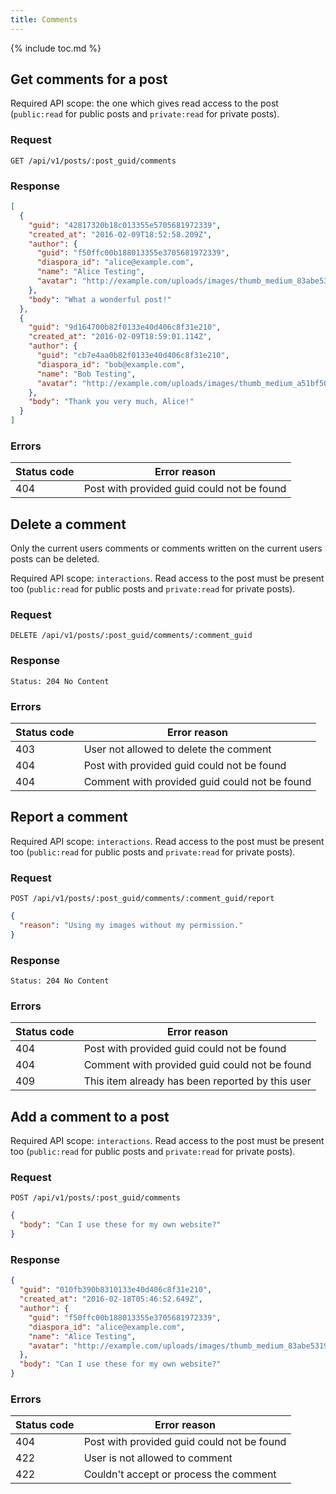 ```yaml
---
title: Comments
---
```


{% include toc.md %}

## Get comments for a post

Required API scope: the one which gives read access to the post (`public:read` for public posts and `private:read` for private posts).

### Request

~~~
GET /api/v1/posts/:post_guid/comments
~~~

### Response

~~~json
[
  {
    "guid": "42817320b18c013355e5705681972339",
    "created_at": "2016-02-09T18:52:58.209Z",
    "author": {
      "guid": "f50ffc00b188013355e3705681972339",
      "diaspora_id": "alice@example.com",
      "name": "Alice Testing",
      "avatar": "http://example.com/uploads/images/thumb_medium_83abe5319ef830c2bd84.jpg"
    },
    "body": "What a wonderful post!"
  },
  {
    "guid": "9d164700b82f0133e40d406c8f31e210",
    "created_at": "2016-02-09T18:59:01.114Z",
    "author": {
      "guid": "cb7e4aa0b82f0133e40d406c8f31e210",
      "diaspora_id": "bob@example.com",
      "name": "Bob Testing",
      "avatar": "http://example.com/uploads/images/thumb_medium_a51bf501fe86c198c0b1.jpg"
    },
    "body": "Thank you very much, Alice!"
  }
]
~~~

### Errors

| Status code | Error reason                               |
| ----------- | ------------------------------------------ |
| 404         | Post with provided guid could not be found |

## Delete a comment

Only the current users comments or comments written on the current users posts can be deleted.

Required API scope: `interactions`. Read access to the post must be present too (`public:read` for public posts and `private:read` for private posts).

### Request

~~~
DELETE /api/v1/posts/:post_guid/comments/:comment_guid
~~~

### Response

~~~
Status: 204 No Content
~~~

### Errors

| Status code | Error reason                                  |
| ----------- | --------------------------------------------- |
| 403         | User not allowed to delete the comment        |
| 404         | Post with provided guid could not be found    |
| 404         | Comment with provided guid could not be found |

## Report a comment

Required API scope: `interactions`. Read access to the post must be present too (`public:read` for public posts and `private:read` for private posts).

### Request

~~~
POST /api/v1/posts/:post_guid/comments/:comment_guid/report
~~~
~~~json
{
  "reason": "Using my images without my permission."
}
~~~

### Response

~~~
Status: 204 No Content
~~~

### Errors

| Status code | Error reason                                     |
| ----------- | ------------------------------------------------ |
| 404         | Post with provided guid could not be found       |
| 404         | Comment with provided guid could not be found    |
| 409         | This item already has been reported by this user |

## Add a comment to a post

Required API scope: `interactions`. Read access to the post must be present too (`public:read` for public posts and `private:read` for private posts).

### Request

~~~
POST /api/v1/posts/:post_guid/comments
~~~
~~~json
{
  "body": "Can I use these for my own website?"
}
~~~

### Response

~~~json
{
  "guid": "010fb390b8310133e40d406c8f31e210",
  "created_at": "2016-02-18T05:46:52.649Z",
  "author": {
    "guid": "f50ffc00b188013355e3705681972339",
    "diaspora_id": "alice@example.com",
    "name": "Alice Testing",
    "avatar": "http://example.com/uploads/images/thumb_medium_83abe5319ef830c2bd84.jpg"
  },
  "body": "Can I use these for my own website?"
}
~~~

### Errors

| Status code | Error reason                               |
| ----------- | ------------------------------------------ |
| 404         | Post with provided guid could not be found |
| 422         | User is not allowed to comment             |
| 422         | Couldn't accept or process the comment     |
